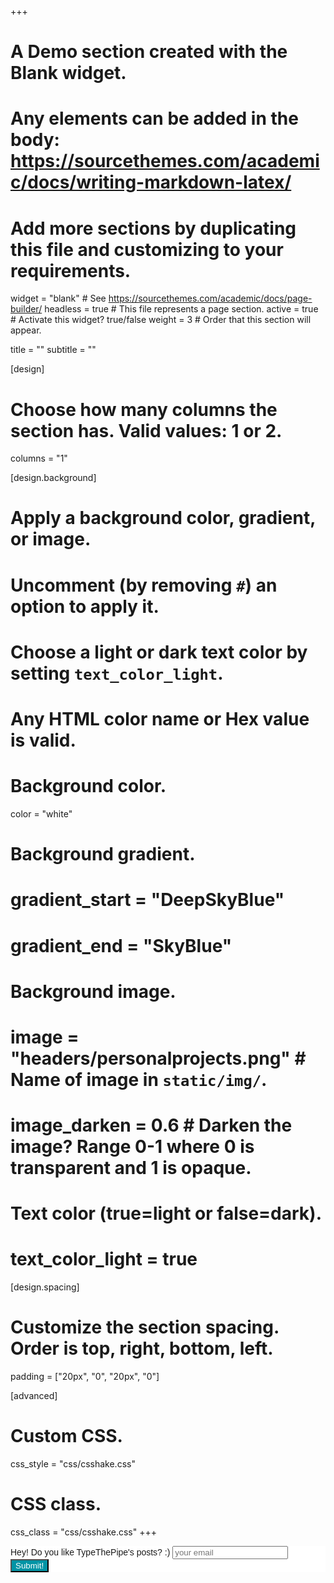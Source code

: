 +++
# A Demo section created with the Blank widget.
# Any elements can be added in the body: https://sourcethemes.com/academic/docs/writing-markdown-latex/
# Add more sections by duplicating this file and customizing to your requirements.

widget = "blank"  # See https://sourcethemes.com/academic/docs/page-builder/
headless = true  # This file represents a page section.
active = true  # Activate this widget? true/false
weight = 3  # Order that this section will appear.

title = ""
subtitle = ""

[design]
  # Choose how many columns the section has. Valid values: 1 or 2.
  columns = "1"

[design.background]
  # Apply a background color, gradient, or image.
  #   Uncomment (by removing `#`) an option to apply it.
  #   Choose a light or dark text color by setting `text_color_light`.
  #   Any HTML color name or Hex value is valid.

  # Background color.
   color = "white"
  
  # Background gradient.
  # gradient_start = "DeepSkyBlue"
  # gradient_end = "SkyBlue"
  
  # Background image.
  # image = "headers/personalprojects.png"  # Name of image in `static/img/`.
  # image_darken = 0.6  # Darken the image? Range 0-1 where 0 is transparent and 1 is opaque.

  # Text color (true=light or false=dark).
  # text_color_light = true

[design.spacing]
  # Customize the section spacing. Order is top, right, bottom, left.
  padding = ["20px", "0", "20px", "0"]

[advanced]
 # Custom CSS. 
 css_style = "css/csshake.css"
 
 # CSS class. <link href="//cdn-images.mailchimp.com/embedcode/horizontal-slim-10_7.css" rel="stylesheet" type="text/css">

 css_class = "css/csshake.css"
+++


<!-- Begin Mailchimp Signup Form -->
<link href="//cdn-images.mailchimp.com/embedcode/horizontal-slim-10_7.css" rel="stylesheet" type="text/css">
<link rel="stylesheet" type="text/css" href="https://csshake.surge.sh/csshake.min.css">
<style type="text/css">
	#mc_embed_signup{background:#fff; clear:left; font:14px Helvetica,Arial,sans-serif; width:100%;}
	 #mc_embed_signup .button {
  background-color: #0294A5; /* Green */
  color: white;
  transition-duration: 0.4s;
}
#mc_embed_signup .button:hover {
  background-color: #379392 !important; 
}

</style>
<div id="mc_embed_signup">
<form action="https://typethepipe.us4.list-manage.com/subscribe/post?u=91551f7ed29389a0de4f47665&amp;id=d95c503a48" method="post" id="mc-embedded-subscribe-form" name="mc-embedded-subscribe-form" class="validate" target="_blank" novalidate>
 <div id="mc_embed_signup_scroll">
	<label for="mce-EMAIL"> Hey! Do you like TypeThePipe's posts? :)</label>
	<input type="email" value="" name="EMAIL" class="email" id="mce-EMAIL" placeholder="your email" required>
    <!-- real people should not fill this in and expect good things - do not remove this or risk form bot signups-->
    <div style="position: absolute; left: -5000px;" aria-hidden="true"><input type="text" name="b_91551f7ed29389a0de4f47665_d95c503a48" tabindex="-1" value=""></div>
    <div class="clear"><input type="submit" value="Submit!" name="subscribe" id="mc-embedded-subscribe" class="button"></div>
    </div>
</form>
</div>

<!--End mc_embed_signup-->

<script type="text/javascript" src="//downloads.mailchimp.com/js/signup-forms/popup/unique-methods/embed.js" data-dojo-config="usePlainJson: true, isDebug: false"></script><script type="text/javascript">window.dojoRequire(["mojo/signup-forms/Loader"], function(L) { L.start({"baseUrl":"mc.us4.list-manage.com","uuid":"91551f7ed29389a0de4f47665","lid":"d95c503a48","uniqueMethods":true}) })</script>